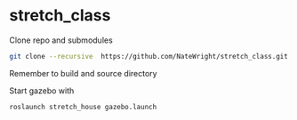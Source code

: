 # stretch_class
Clone repo and submodules
```bash
git clone --recursive  https://github.com/NateWright/stretch_class.git
```
Remember to build and source directory

Start gazebo with
```bash
roslaunch stretch_house gazebo.launch
```
